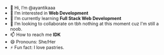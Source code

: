 - 👋 Hi, I’m @ayantikaaa
- 👀 I’m interested in **Web Development**
- 🌱 I’m currently learning **Full Stack Web Development**
- 💞️ I’m looking to collaborate on tbh nothing at this moment cuz I'm still a noob.
- 📫 How to reach me **IDK**
- 😄 Pronouns: She/Her
- ⚡ Fun fact: I love pastries.

<!---
ayantikaaa/ayantikaaa is a ✨ special ✨ repository because its `README.md` (this file) appears on your GitHub profile.
You can click the Preview link to take a look at your changes.
--->
